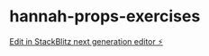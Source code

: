 # hannah-props-exercises

[Edit in StackBlitz next generation editor ⚡️](https://stackblitz.com/~/github.com/joseph-abell/hannah-props-exercises)
